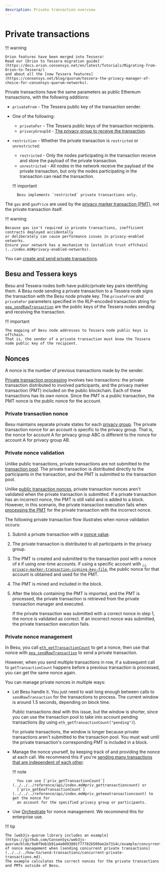 ```yaml
---
description: Private transaction overview
---
```


# Private transactions

!!! warning

    Orion features have been merged into Tessera!
    Read our [Orion to Tessera migration guide](https://docs.orion.consensys.net/en/latest/Tutorials/Migrating-from-Orion-to-Tessera/)
    and about all the [new Tessera features](https://consensys.net/blog/quorum/tessera-the-privacy-manager-of-choice-for-consensys-quorum-networks).

Private transactions have the same parameters as public Ethereum transactions, with the following additions:

* `privateFrom` - The Tessera public key of the transaction sender.
* One of the following:
    * `privateFor` - The Tessera public keys of the transaction recipients.
    * `privacyGroupId` - [The privacy group to receive the transaction](../privacy-groups.md).
* `restriction` - Whether the private transaction is `restricted` or `unrestricted`:
    * `restricted` - Only the nodes participating in the transaction receive
      and store the payload of the private transaction.
    * `unrestricted` - All nodes in the network receive the payload of the private transaction, but only the nodes
      participating in the transaction can read the transaction.

    !!! important

        Besu implements `restricted` private transactions only.

The `gas` and `gasPrice` are used by the [privacy marker transaction (PMT)](processing.md),
not the private transaction itself.

!!! warning

    Because gas isn't required in private transactions, inefficient contracts deployed accidentally
    or deliberately can cause performance issues in privacy-enabled networks.
    Ensure your network has a mechanism to [establish trust offchain](../index.md#privacy-enabled-networks).

You can [create and send private transactions](../../../how-to/send-transactions/private-transactions.md).

## Besu and Tessera keys

Besu and Tessera nodes both have public/private key pairs identifying them.
A Besu node sending a private transaction to a Tessera node signs the transaction with the Besu node private key.
The `privateFrom` and `privateFor` parameters specified in the RLP-encoded transaction string for
[`eea_sendRawTransaction`](../../../reference/api/index.md#eea_sendrawtransaction) are the public keys of the Tessera
nodes sending and receiving the transaction.

!!! important

    The mapping of Besu node addresses to Tessera node public keys is offchain.
    That is, the sender of a private transaction must know the Tessera node public key of the recipient.

## Nonces

A nonce is the number of previous transactions made by the sender.

[Private transaction processing](processing.md) involves two transactions:
the private transaction distributed to involved participants, and the privacy marker transaction (PMT) included on the
public blockchain.
Each of these transactions has its own nonce.
Since the PMT is a public transaction, the PMT nonce is the public nonce for the account.

### Private transaction nonce

Besu maintains separate private states for each [privacy group](../privacy-groups.md).
The private transaction nonce for an account is specific to the privacy group.
That is, the nonce for account A for privacy group ABC is different to the nonce for account A for privacy group AB.

### Private nonce validation

Unlike public transactions, private transactions are not submitted to the [transaction pool](../../../../public-networks/concepts/transactions/pool.md).
The private transaction is distributed directly to the participants in the transaction, and the PMT is submitted to the
transaction pool.

Unlike [public transaction nonces](../../../../public-networks/concepts/transactions/validation.md), private transaction nonces aren't
validated when the private transaction is submitted.
If a private transaction has an incorrect nonce, the PMT is still valid and is added to a block.
However, in this scenario, the private transaction execution fails when [processing the PMT](processing.md)
for the private transaction with the incorrect nonce.

The following private transaction flow illustrates when nonce validation occurs:

1. Submit a private transaction with a [nonce value](#private-transaction-nonce).
1. The private transaction is distributed to all participants in the privacy group.
1. The PMT is created and submitted to the transaction pool with a nonce of `0` if using one-time accounts.
   If using a specific account with [`--privacy-marker-transaction-signing-key-file`](../../../reference/cli/options.md#privacy-marker-transaction-signing-key-file),
   the public nonce for that account is obtained and used for the PMT.
1. The PMT is mined and included in the block.
1. After the block containing the PMT is imported, and the PMT is processed, the private transaction is retrieved from
   the private transaction manager and executed.

    If the private transaction was submitted with a correct nonce in step 1, the nonce is validated as correct.
    If an incorrect nonce was submitted, the private transaction execution fails.

### Private nonce management

In Besu, you call [`eth_getTransactionCount`](../../../../public-networks/reference/api/index.md#eth_gettransactioncount) to get a nonce,
then use that nonce with [`eea_sendRawTransaction`](../../../reference/api/index.md#eea_sendrawtransaction) to send a
private transaction.

However, when you send multiple transactions in row, if a subsequent call to `getTransactionCount` happens before a
previous transaction is processed, you can get the same nonce again.

You can manage private nonces in multiple ways:

* Let Besu handle it.
  You just need to wait long enough between calls to `sendRawTransaction` for the transactions to process.
  The current window is around 1.5 seconds, depending on block time.

    Public transactions deal with this issue, but the window is shorter, since you can use the transaction pool to take
    into account pending transactions (by using `eth_getTransactionCount("pending")`).

    For private transactions, the window is longer because private transactions aren't submitted to the transaction pool.
    You must wait until the private transaction's corresponding PMT is included in a block.

* Manage the nonce yourself, by keeping track of and providing the nonce at each call.
  We recommend this if you're [sending many transactions that are independent of each other](../../../how-to/send-transactions/concurrent-private-transactions.md).

    !!! note

        You can use [`priv_getTransactionCount`](../../../reference/api/index.md#priv_gettransactioncount) or
        [`priv_getEeaTransactionCount`](../../../reference/api/index.md#priv_geteeatransactioncount) to get the nonce for
        an account for the specified privacy group or participants.

* Use [Orchestrate](https://docs.orchestrate.consensys.net/en/stable/) for nonce management.
  We recommend this for enterprise use.

!!! tip

    The [web3js-quorum library includes an example](https://github.com/ConsenSys/web3js-quorum/blob/9a0f9eb1b91a4a0d93801f77782b509ae2e7314c/example/concurrentPrivateTransactions/concurrentPrivateTransactions.js)
    of nonce management when [sending concurrent private transactions](../../../how-to/send-transactions/concurrent-private-transactions.md).
    The example calculates the correct nonces for the private transactions and PMTs outside of Besu.
